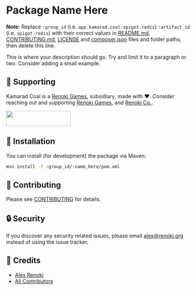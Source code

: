 Package Name Here
===================================

**Note:** Replace  ```:group_id``` (i.e. `app.kamarad.coal.spigot.redis`) ```:artifact_id``` (i.e. `spigot-redis`) with their correct values in [README.md](README.md), [CONTRIBUTING.md](CONTRIBUTING.md), [LICENSE](LICENSE) and [composer.json](composer.json) files and folder paths, then delete this line.

This is where your description should go. Try and limit it to a paragraph or two. Consider adding a small example.

## 🤝 Supporting

Kamarad Coal is a [Renoki Games.](https://github.com/renoki-games) subsidiary, made with ❤. Consider reaching out and supporting [Renoki Games.](https://github.com/renoki-games) and [Renoki Co.](https://github.com/renoki-co).

[<img src="https://c5.patreon.com/external/logo/become_a_patron_button.png" height="41" width="175" />](https://www.patreon.com/bePatron?u=10965171)

## 🚀 Installation

You can install (for development) the package via Maven:

```bash
mvn install -f :group_id/:name_here/pom.xml
```

## 🤝 Contributing

Please see [CONTRIBUTING](CONTRIBUTING.md) for details.

## 🔒  Security

If you discover any security related issues, please email alex@renoki.org instead of using the issue tracker.

## 🎉 Credits

- [Alex Renoki](https://github.com/rennokki)
- [All Contributors](../../contributors)
